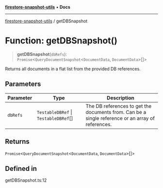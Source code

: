 [**firestore-snapshot-utils**](../README.md) • **Docs**

---

[firestore-snapshot-utils](../README.md) / getDBSnapshot

# Function: getDBSnapshot()

> **getDBSnapshot**(`dbRefs`): `Promise`\<`QueryDocumentSnapshot`\<`DocumentData`, `DocumentData`\>[]\>

Returns all documents in a flat list from the provided DB references.

## Parameters

| Parameter | Type                                 | Description                                                                                       |
| --------- | ------------------------------------ | ------------------------------------------------------------------------------------------------- |
| `dbRefs`  | `TestableDBRef` \| `TestableDBRef`[] | The DB references to get the documents from. Can be a single reference or an array of references. |

## Returns

`Promise`\<`QueryDocumentSnapshot`\<`DocumentData`, `DocumentData`\>[]\>

## Defined in

getDBSnapshot.ts:12
